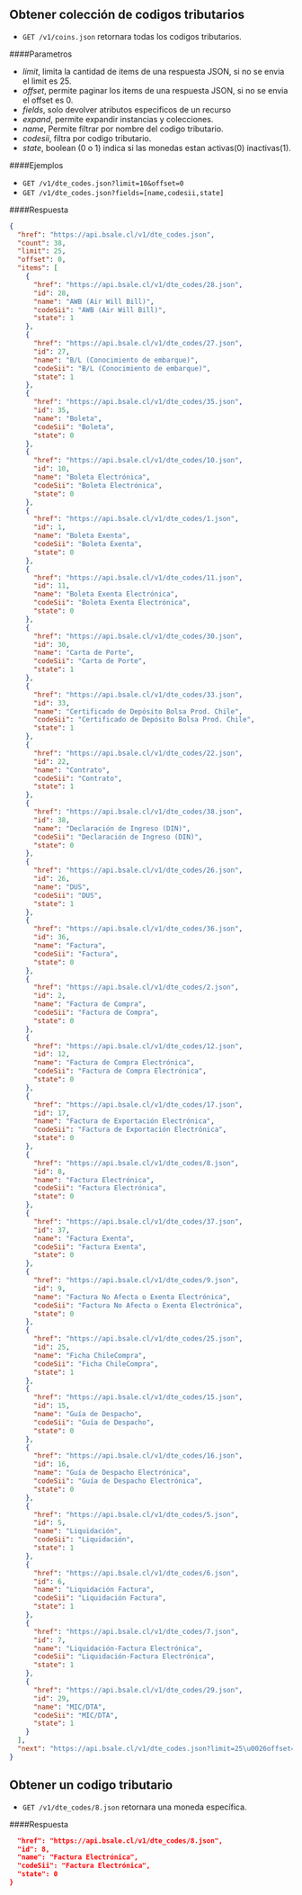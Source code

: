 Obtener colección de codigos tributarios
----------------------------------------

* `GET /v1/coins.json` retornara todas los codigos tributarios.

####Parametros

- *limit*, limita la cantidad de items de una respuesta JSON, si no se envia el limit es 25.
- *offset*, permite paginar los items de una respuesta JSON, si no se envia el offset es 0.
- *fields*, solo devolver atributos especificos de un recurso
- *expand*, permite expandir instancias y colecciones.
- *name*, Permite filtrar por nombre del codigo tributario.
- *codesii*, filtra por codigo tributario.
- *state*, boolean (0 o 1) indica si las monedas estan activas(0) inactivas(1).

####Ejemplos

* `GET /v1/dte_codes.json?limit=10&offset=0`
* `GET /v1/dte_codes.json?fields=[name,codesii,state]`

####Respuesta
```json
{
  "href": "https://api.bsale.cl/v1/dte_codes.json",
  "count": 38,
  "limit": 25,
  "offset": 0,
  "items": [
    {
      "href": "https://api.bsale.cl/v1/dte_codes/28.json",
      "id": 28,
      "name": "AWB (Air Will Bill)",
      "codeSii": "AWB (Air Will Bill)",
      "state": 1
    },
    {
      "href": "https://api.bsale.cl/v1/dte_codes/27.json",
      "id": 27,
      "name": "B/L (Conocimiento de embarque)",
      "codeSii": "B/L (Conocimiento de embarque)",
      "state": 1
    },
    {
      "href": "https://api.bsale.cl/v1/dte_codes/35.json",
      "id": 35,
      "name": "Boleta",
      "codeSii": "Boleta",
      "state": 0
    },
    {
      "href": "https://api.bsale.cl/v1/dte_codes/10.json",
      "id": 10,
      "name": "Boleta Electrónica",
      "codeSii": "Boleta Electrónica",
      "state": 0
    },
    {
      "href": "https://api.bsale.cl/v1/dte_codes/1.json",
      "id": 1,
      "name": "Boleta Exenta",
      "codeSii": "Boleta Exenta",
      "state": 0
    },
    {
      "href": "https://api.bsale.cl/v1/dte_codes/11.json",
      "id": 11,
      "name": "Boleta Exenta Electrónica",
      "codeSii": "Boleta Exenta Electrónica",
      "state": 0
    },
    {
      "href": "https://api.bsale.cl/v1/dte_codes/30.json",
      "id": 30,
      "name": "Carta de Porte",
      "codeSii": "Carta de Porte",
      "state": 1
    },
    {
      "href": "https://api.bsale.cl/v1/dte_codes/33.json",
      "id": 33,
      "name": "Certificado de Depósito Bolsa Prod. Chile",
      "codeSii": "Certificado de Depósito Bolsa Prod. Chile",
      "state": 1
    },
    {
      "href": "https://api.bsale.cl/v1/dte_codes/22.json",
      "id": 22,
      "name": "Contrato",
      "codeSii": "Contrato",
      "state": 1
    },
    {
      "href": "https://api.bsale.cl/v1/dte_codes/38.json",
      "id": 38,
      "name": "Declaración de Ingreso (DIN)",
      "codeSii": "Declaración de Ingreso (DIN)",
      "state": 0
    },
    {
      "href": "https://api.bsale.cl/v1/dte_codes/26.json",
      "id": 26,
      "name": "DUS",
      "codeSii": "DUS",
      "state": 1
    },
    {
      "href": "https://api.bsale.cl/v1/dte_codes/36.json",
      "id": 36,
      "name": "Factura",
      "codeSii": "Factura",
      "state": 0
    },
    {
      "href": "https://api.bsale.cl/v1/dte_codes/2.json",
      "id": 2,
      "name": "Factura de Compra",
      "codeSii": "Factura de Compra",
      "state": 0
    },
    {
      "href": "https://api.bsale.cl/v1/dte_codes/12.json",
      "id": 12,
      "name": "Factura de Compra Electrónica",
      "codeSii": "Factura de Compra Electrónica",
      "state": 0
    },
    {
      "href": "https://api.bsale.cl/v1/dte_codes/17.json",
      "id": 17,
      "name": "Factura de Exportación Electrónica",
      "codeSii": "Factura de Exportación Electrónica",
      "state": 0
    },
    {
      "href": "https://api.bsale.cl/v1/dte_codes/8.json",
      "id": 8,
      "name": "Factura Electrónica",
      "codeSii": "Factura Electrónica",
      "state": 0
    },
    {
      "href": "https://api.bsale.cl/v1/dte_codes/37.json",
      "id": 37,
      "name": "Factura Exenta",
      "codeSii": "Factura Exenta",
      "state": 0
    },
    {
      "href": "https://api.bsale.cl/v1/dte_codes/9.json",
      "id": 9,
      "name": "Factura No Afecta o Exenta Electrónica",
      "codeSii": "Factura No Afecta o Exenta Electrónica",
      "state": 0
    },
    {
      "href": "https://api.bsale.cl/v1/dte_codes/25.json",
      "id": 25,
      "name": "Ficha ChileCompra",
      "codeSii": "Ficha ChileCompra",
      "state": 1
    },
    {
      "href": "https://api.bsale.cl/v1/dte_codes/15.json",
      "id": 15,
      "name": "Guía de Despacho",
      "codeSii": "Guía de Despacho",
      "state": 0
    },
    {
      "href": "https://api.bsale.cl/v1/dte_codes/16.json",
      "id": 16,
      "name": "Guía de Despacho Electrónica",
      "codeSii": "Guía de Despacho Electrónica",
      "state": 0
    },
    {
      "href": "https://api.bsale.cl/v1/dte_codes/5.json",
      "id": 5,
      "name": "Liquidación",
      "codeSii": "Liquidación",
      "state": 1
    },
    {
      "href": "https://api.bsale.cl/v1/dte_codes/6.json",
      "id": 6,
      "name": "Liquidación Factura",
      "codeSii": "Liquidación Factura",
      "state": 1
    },
    {
      "href": "https://api.bsale.cl/v1/dte_codes/7.json",
      "id": 7,
      "name": "Liquidación-Factura Electrónica",
      "codeSii": "Liquidación-Factura Electrónica",
      "state": 1
    },
    {
      "href": "https://api.bsale.cl/v1/dte_codes/29.json",
      "id": 29,
      "name": "MIC/DTA",
      "codeSii": "MIC/DTA",
      "state": 1
    }
  ],
  "next": "https://api.bsale.cl/v1/dte_codes.json?limit=25\u0026offset=25"
}
```
Obtener un codigo tributario
----------------------------

* `GET /v1/dte_codes/8.json` retornara una moneda específica.

####Respuesta
```json
  "href": "https://api.bsale.cl/v1/dte_codes/8.json",
  "id": 8,
  "name": "Factura Electrónica",
  "codeSii": "Factura Electrónica",
  "state": 0
}
```